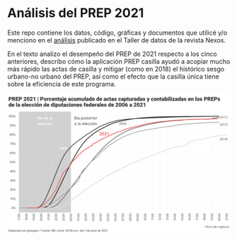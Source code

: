 # Análisis del PREP 2021

Este repo contiene los datos, código, gráficas y documentos que utilicé y/o menciono en el [análisis](https://datos.nexos.com.mx/prep-2021/) publicado en el Taller de datos de la revista Nexos.

En el texto analizo el desempeño del PREP de 2021 respecto a los cinco anteriores, describo cómo la aplicación PREP casilla ayudó a acopiar mucho más rápido las actas de casilla y mitigar (como en 2018) el histórico sesgo urbano-no urbano del PREP, así como el efecto que la casilla única tiene sobre la eficiencia de este programa.

![My image](https://github.com/segasi/tdd_prep_2021/blob/main/03_graficas/comparacion/comparacion_evolucion_porcentaje_acumulado_actas_capturadas_prep_dip_fed_2021_vs_previos.png)
